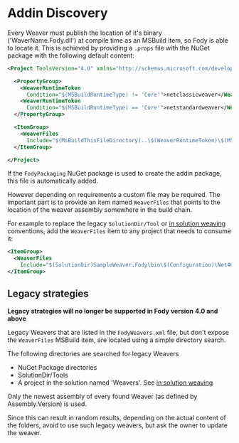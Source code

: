 ﻿# Addin Discovery

Every Weaver must publish the location of it's binary ('WaverName.Fody.dll') at compile time as an MSBuild item, so Fody is able to locate it. This is achieved by providing a `.props` file with the NuGet package with the following default content:

```xml
﻿<Project ToolsVersion="4.0" xmlns="http://schemas.microsoft.com/developer/msbuild/2003">

  <PropertyGroup>
    <WeaverRuntimeToken
      Condition="$(MSBuildRuntimeType) != 'Core'">netclassicweaver</WeaverRuntimeToken>
    <WeaverRuntimeToken
      Condition="$(MSBuildRuntimeType) == 'Core'">netstandardweaver</WeaverRuntimeToken>
  </PropertyGroup>

  <ItemGroup>
    <WeaverFiles
      Include="$(MsBuildThisFileDirectory)..\$(WeaverRuntimeToken)\$(MSBuildThisFileName).dll" />
  </ItemGroup>

</Project>
```

If the `FodyPackaging` NuGet package is used to create the addin package, this file is automatically added.

However depending on requirements a custom file may be required. The important part is to provide an item named `WeaverFiles` that points to the location of the weaver assembly somewhere in the build chain.

For example to replace the legacy `SolutionDir/Tool` or [in solution weaving](in-solution-weaving.md) conventions, add the `WeaverFiles` item to any project that needs to consume it:

```xml
<ItemGroup>
  <WeaverFiles
    Include="$(SolutionDir)SampleWeaver.Fody\bin\$(Configuration)\Net46\SampleWeaver.Fody.dll" />
</ItemGroup>
```


## Legacy strategies

**Legacy strategies will no longer be supported in Fody version 4.0 and above**

Legacy Weavers that are listed in the `FodyWeavers.xml` file, but don't expose the `WeaverFiles` MSBuild item, are located using a simple directory search.

The following directories are searched for legacy Weavers

 * NuGet Package directories
 * SolutionDir/Tools
 * A project in the solution named 'Weavers'. See [in solution weaving](in-solution-weaving.md)

Only the newest assembly of every found Weaver (as defined by Assembly.Version) is used.

Since this can result in random results, depending on the actual content of the folders, avoid to use such legacy weavers, but ask the owner to update the weaver.